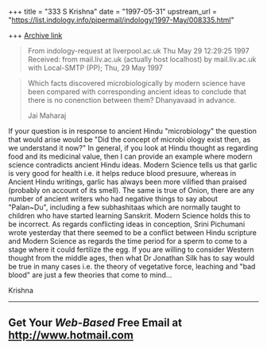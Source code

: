 +++
title = "333 S Krishna"
date = "1997-05-31"
upstream_url = "https://list.indology.info/pipermail/indology/1997-May/008335.html"

+++
[Archive link](https://list.indology.info/pipermail/indology/1997-May/008335.html)




>From indology-request at liverpool.ac.uk Thu May 29 12:29:25 1997
>Received: from mail.liv.ac.uk (actually host localhost) by mail.liv.ac.uk
>          with Local-SMTP (PP); Thu, 29 May 1997

>
>Which facts discovered microbiologically by modern science
>have been compared with corresponding ancient ideas to conclude
>that there is no conenction between them?  Dhanyavaad in advance.
>
>Jai Maharaj
>
>
>

  If your question is in response to ancient Hindu "microbiology"
the question that would arise would be "Did the concept of microbi
ology exist then, as we understand it now?"
                                         In general, if you look
at Hindu thought as regarding food and its medicinal value, then
I can provide an example where modern science contradicts ancient
Hindu ideas. Modern Science tells us that garlic is very good for 
health i.e. it helps reduce blood presuure, whereas in Ancient
Hindu writings, garlic has always been more vilified than praised
(probably on account of its smell). The same is true of Onion, there 
are any number of ancient writers who had negative things to say 
about "Palan~Du", including a few subhashitaas which are normally
taught to children who have started learning Sanskrit. Modern
Science holds this to be incorrect.
                                  As regards conflicting ideas 
in conception, Srini Pichumani wrote yesterday that there seemed
to be a conflict between Hindu scripture and Modern Science as
regards the time period for a sperm to come to a stage where it
could fertilize the egg.
    If you are willing to consider  Western thought from the middle
ages, then what Dr Jonathan Silk has to say would be true in
many cases i.e. the theory of vegetative force, leaching and 
"bad blood" are just a few theories that come to mind...

Krishna


---------------------------------------------------------
Get Your *Web-Based* Free Email at http://www.hotmail.com
---------------------------------------------------------




